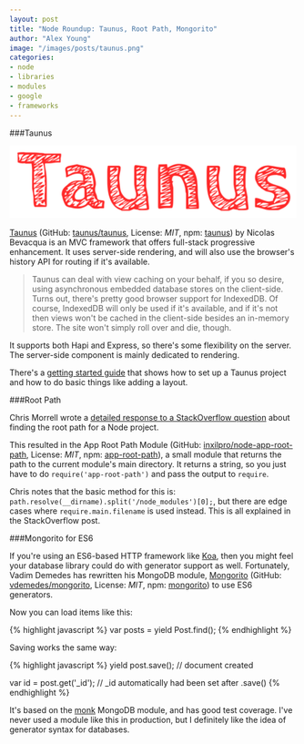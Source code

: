 ```yaml
---
layout: post
title: "Node Roundup: Taunus, Root Path, Mongorito"
author: "Alex Young"
image: "/images/posts/taunus.png"
categories:
- node
- libraries
- modules
- google
- frameworks
---
```


###Taunus

![Taunus](/images/posts/taunus.png)

[Taunus](http://taunus.bevacqua.io/) (GitHub: [taunus/taunus](https://github.com/taunus/taunus), License: _MIT_, npm: [taunus](https://www.npmjs.org/package/taunus)) by Nicolas Bevacqua is an MVC framework that offers full-stack progressive enhancement.  It uses server-side rendering, and will also use the browser's history API for routing if it's available.

> Taunus can deal with view caching on your behalf, if you so desire, using asynchronous embedded database stores on the client-side. Turns out, there's pretty good browser support for IndexedDB. Of course, IndexedDB will only be used if it's available, and if it's not then views won't be cached in the client-side besides an in-memory store. The site won't simply roll over and die, though.

It supports both Hapi and Express, so there's some flexibility on the server.  The server-side component is mainly dedicated to rendering.

There's a [getting started guide](http://taunus.bevacqua.io/getting-started) that shows how to set up a Taunus project and how to do basic things like adding a layout.

###Root Path

Chris Morrell wrote a [detailed response to a StackOverflow question](https://stackoverflow.com/questions/10265798/determine-project-root-from-a-running-node-js-application/18721515#18721515) about finding the root path for a Node project.

This resulted in the App Root Path Module (GitHub: [inxilpro/node-app-root-path](https://github.com/inxilpro/node-app-root-path), License: _MIT_, npm: [app-root-path](https://www.npmjs.org/package/app-root-path)), a small module that returns the path to the current module's main directory.  It returns a string, so you just have to do `require('app-root-path')` and pass the output to `require`.

Chris notes that the basic method for this is: `path.resolve(__dirname).split('/node_modules')[0];`, but there are edge cases where `require.main.filename` is used instead.  This is all explained in the StackOverflow post.

###Mongorito for ES6

If you're using an ES6-based HTTP framework like [Koa](http://koajs.com/), then you might feel your database library could do with generator support as well.  Fortunately, Vadim Demedes has rewritten his MongoDB module, [Mongorito](http://mongorito.com/) (GitHub: [vdemedes/mongorito](https://github.com/vdemedes/mongorito), License: _MIT_, npm: [mongorito](https://www.npmjs.org/package/mongorito)) to use ES6 generators.

Now you can load items like this:

{% highlight javascript %}
var posts = yield Post.find();
{% endhighlight %}

Saving works the same way:

{% highlight javascript %}
yield post.save(); // document created

var id = post.get('_id'); // _id automatically had been set after .save()
{% endhighlight %}

It's based on the [monk](https://github.com/Automattic/monk) MongoDB module, and has good test coverage.  I've never used a module like this in production, but I definitely like the idea of generator syntax for databases.
